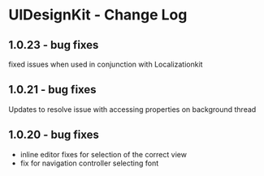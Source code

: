 
# UIDesignKit - Change Log

## 1.0.23 - bug fixes
fixed issues when used in conjunction with Localizationkit

## 1.0.21 - bug fixes
Updates to resolve issue with accessing properties on background thread

## 1.0.20 - bug fixes
- inline editor fixes for selection of the correct view
- fix for navigation controller selecting font



